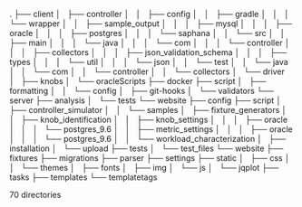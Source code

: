 .
├── client
│   ├── controller
│   │   ├── config
│   │   ├── gradle
│   │   │   └── wrapper
│   │   ├── sample_output
│   │   │   ├── mysql
│   │   │   ├── oracle
│   │   │   ├── postgres
│   │   │   └── saphana
│   │   └── src
│   │       ├── main
│   │       │   └── java
│   │       │       └── com
│   │       │           └── controller
│   │       │               ├── collectors
│   │       │               ├── json_validation_schema
│   │       │               ├── types
│   │       │               └── util
│   │       │                   └── json
│   │       └── test
│   │           └── java
│   │               └── com
│   │                   └── controller
│   │                       └── collectors
│   └── driver
│       ├── knobs
│       └── oracleScripts
├── docker
├── script
│   ├── formatting
│   │   └── config
│   ├── git-hooks
│   └── validators
└── server
    ├── analysis
    │   └── tests
    └── website
        ├── config
        ├── script
        │   ├── controller_simulator
        │   │   └── samples
        │   ├── fixture_generators
        │   │   ├── knob_identification
        │   │   ├── knob_settings
        │   │   │   ├── oracle
        │   │   │   └── postgres_9.6
        │   │   ├── metric_settings
        │   │   │   ├── oracle
        │   │   │   └── postgres_9.6
        │   │   └── workload_characterization
        │   ├── installation
        │   └── upload
        ├── tests
        │   └── test_files
        └── website
            ├── fixtures
            ├── migrations
            ├── parser
            ├── settings
            ├── static
            │   ├── css
            │   │   └── themes
            │   ├── fonts
            │   ├── img
            │   └── js
            │       └── jqplot
            ├── tasks
            ├── templates
            └── templatetags

70 directories


